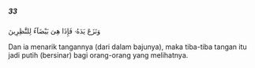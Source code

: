 ##### 33

<span class="ayah">وَنَزَعَ يَدَهُۥ فَإِذَا هِىَ بَيْضَآءُ لِلنَّٰظِرِينَ</span>

<span class="ayah_translation">Dan ia menarik tangannya (dari dalam bajunya), maka tiba-tiba tangan itu jadi putih (bersinar) bagi orang-orang yang melihatnya.</span>
